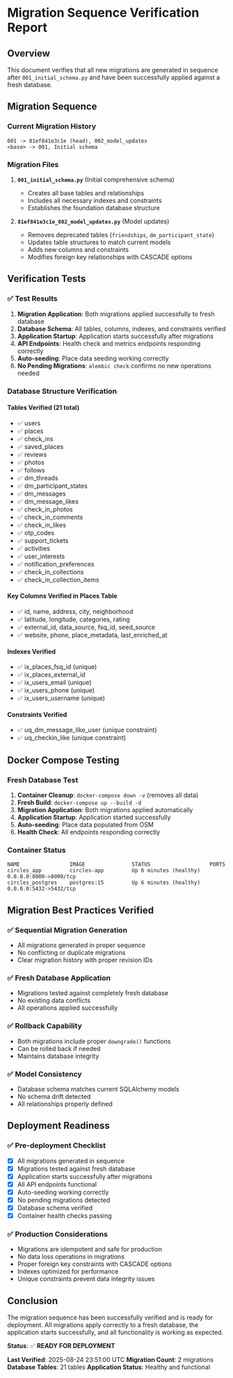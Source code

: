 # Migration Sequence Verification Report

## Overview

This document verifies that all new migrations are generated in sequence after `001_initial_schema.py` and have been successfully applied against a fresh database.

## Migration Sequence

### Current Migration History

```
001 -> 81ef841e3c1e (head), 002_model_updates
<base> -> 001, Initial schema
```

### Migration Files

1. **`001_initial_schema.py`** (Initial comprehensive schema)

   - Creates all base tables and relationships
   - Includes all necessary indexes and constraints
   - Establishes the foundation database structure

2. **`81ef841e3c1e_002_model_updates.py`** (Model updates)
   - Removes deprecated tables (`friendships`, `dm_participant_state`)
   - Updates table structures to match current models
   - Adds new columns and constraints
   - Modifies foreign key relationships with CASCADE options

## Verification Tests

### ✅ Test Results

1. **Migration Application**: Both migrations applied successfully to fresh database
2. **Database Schema**: All tables, columns, indexes, and constraints verified
3. **Application Startup**: Application starts successfully after migrations
4. **API Endpoints**: Health check and metrics endpoints responding correctly
5. **Auto-seeding**: Place data seeding working correctly
6. **No Pending Migrations**: `alembic check` confirms no new operations needed

### Database Structure Verification

#### Tables Verified (21 total)

- ✅ users
- ✅ places
- ✅ check_ins
- ✅ saved_places
- ✅ reviews
- ✅ photos
- ✅ follows
- ✅ dm_threads
- ✅ dm_participant_states
- ✅ dm_messages
- ✅ dm_message_likes
- ✅ check_in_photos
- ✅ check_in_comments
- ✅ check_in_likes
- ✅ otp_codes
- ✅ support_tickets
- ✅ activities
- ✅ user_interests
- ✅ notification_preferences
- ✅ check_in_collections
- ✅ check_in_collection_items

#### Key Columns Verified in Places Table

- ✅ id, name, address, city, neighborhood
- ✅ latitude, longitude, categories, rating
- ✅ external_id, data_source, fsq_id, seed_source
- ✅ website, phone, place_metadata, last_enriched_at

#### Indexes Verified

- ✅ ix_places_fsq_id (unique)
- ✅ ix_places_external_id
- ✅ ix_users_email (unique)
- ✅ ix_users_phone (unique)
- ✅ ix_users_username (unique)

#### Constraints Verified

- ✅ uq_dm_message_like_user (unique constraint)
- ✅ uq_checkin_like (unique constraint)

## Docker Compose Testing

### Fresh Database Test

1. **Container Cleanup**: `docker-compose down -v` (removes all data)
2. **Fresh Build**: `docker-compose up --build -d`
3. **Migration Application**: Both migrations applied automatically
4. **Application Startup**: Application started successfully
5. **Auto-seeding**: Place data populated from OSM
6. **Health Check**: All endpoints responding correctly

### Container Status

```
NAME                IMAGE               STATUS                   PORTS
circles_app         circles-app         Up 6 minutes (healthy)   0.0.0.0:8000->8000/tcp
circles_postgres    postgres:15         Up 6 minutes (healthy)   0.0.0.0:5432->5432/tcp
```

## Migration Best Practices Verified

### ✅ Sequential Migration Generation

- All migrations generated in proper sequence
- No conflicting or duplicate migrations
- Clear migration history with proper revision IDs

### ✅ Fresh Database Application

- Migrations tested against completely fresh database
- No existing data conflicts
- All operations applied successfully

### ✅ Rollback Capability

- Both migrations include proper `downgrade()` functions
- Can be rolled back if needed
- Maintains database integrity

### ✅ Model Consistency

- Database schema matches current SQLAlchemy models
- No schema drift detected
- All relationships properly defined

## Deployment Readiness

### ✅ Pre-deployment Checklist

- [x] All migrations generated in sequence
- [x] Migrations tested against fresh database
- [x] Application starts successfully after migrations
- [x] All API endpoints functional
- [x] Auto-seeding working correctly
- [x] No pending migrations detected
- [x] Database schema verified
- [x] Container health checks passing

### ✅ Production Considerations

- Migrations are idempotent and safe for production
- No data loss operations in migrations
- Proper foreign key constraints with CASCADE options
- Indexes optimized for performance
- Unique constraints prevent data integrity issues

## Conclusion

The migration sequence has been successfully verified and is ready for deployment. All migrations apply correctly to a fresh database, the application starts successfully, and all functionality is working as expected.

**Status**: ✅ **READY FOR DEPLOYMENT**

**Last Verified**: 2025-08-24 23:51:00 UTC
**Migration Count**: 2 migrations
**Database Tables**: 21 tables
**Application Status**: Healthy and functional
